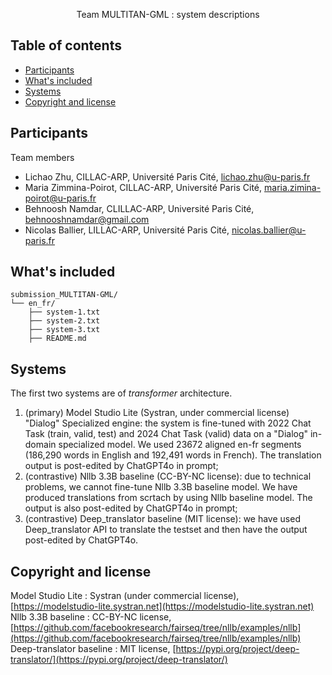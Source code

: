 <p align="center">


  <p align="center">
    Team MULTITAN-GML : system descriptions
  </p>
</p>


## Table of contents

- [Participants](#participants)
- [What's included](#whats-included)
- [Systems](#systems)
- [Copyright and license](#copyright-and-license)


## Participants

Team members

- Lichao Zhu, CILLAC-ARP, Université Paris Cité, <lichao.zhu@u-paris.fr>
- Maria Zimmina-Poirot, CILLAC-ARP, Université Paris Cité, <maria.zimina-poirot@u-paris.fr>
- Behnoosh Namdar, CLILLAC-ARP, Université Paris Cité, <behnooshnamdar@gmail.com>
- Nicolas Ballier, LILLAC-ARP, Université Paris Cité, <nicolas.ballier@u-paris.fr>


## What's included

```
submission_MULTITAN-GML/
└── en_fr/
    ├── system-1.txt
    ├── system-2.txt
    ├── system-3.txt
    ├── README.md

```

## Systems

The first two systems are of *transformer* architecture. 

1. (primary) Model Studio Lite (Systran, under commercial license) "Dialog" Specialized engine: the system is fine-tuned with 2022 Chat Task (train, valid, test) and 2024 Chat Task (valid) data on a "Dialog" in-domain specialized model. We used 23672 aligned en-fr segments (186,290 words in English and 192,491 words in French). The translation output is post-edited by ChatGPT4o in prompt;
2. (contrastive) Nllb 3.3B baseline (CC-BY-NC license): due to technical problems, we cannot fine-tune Nllb 3.3B baseline model. We have produced translations from scrtach by using Nllb baseline model. The output is also post-edited by ChatGPT4o in prompt;
3. (contrastive) Deep_translator baseline (MIT license): we have used Deep_translator API to translate the testset and then have the output post-edited by ChatGPT4o. 

## Copyright and license

Model Studio Lite : Systran (under commercial license), [https://modelstudio-lite.systran.net](https://modelstudio-lite.systran.net)
Nllb 3.3B baseline : CC-BY-NC license, [https://github.com/facebookresearch/fairseq/tree/nllb/examples/nllb](https://github.com/facebookresearch/fairseq/tree/nllb/examples/nllb)
Deep-translator baseline : MIT license, [https://pypi.org/project/deep-translator/](https://pypi.org/project/deep-translator/)
